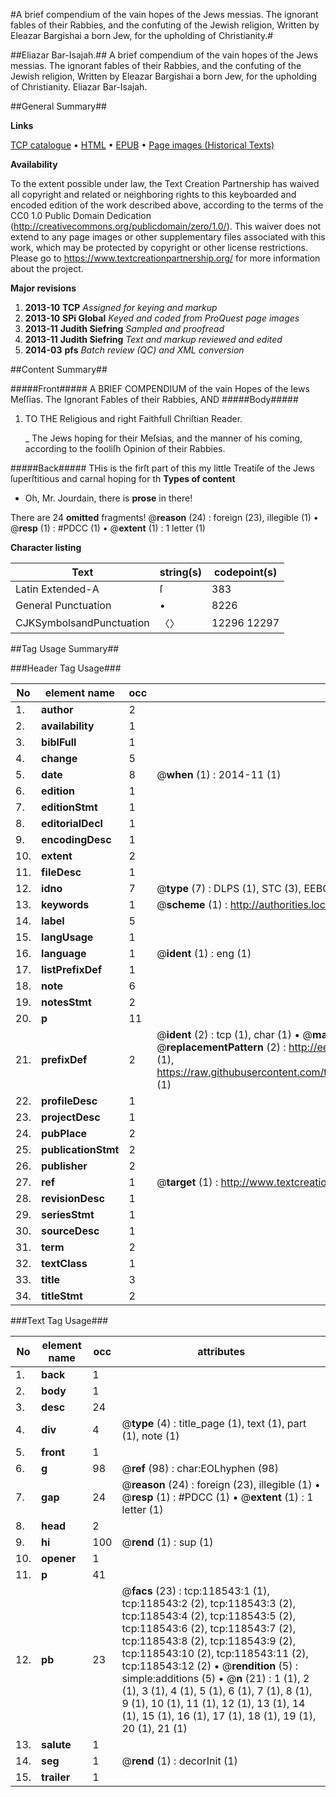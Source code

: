 #A brief compendium of the vain hopes of the Jews messias. The ignorant fables of their Rabbies, and the confuting of the Jewish religion, Written by Eleazar Bargishai a born Jew, for the upholding of Christianity.#

##Eliazar Bar-Isajah.##
A brief compendium of the vain hopes of the Jews messias. The ignorant fables of their Rabbies, and the confuting of the Jewish religion, Written by Eleazar Bargishai a born Jew, for the upholding of Christianity.
Eliazar Bar-Isajah.

##General Summary##

**Links**

[TCP catalogue](http://www.ota.ox.ac.uk/tcp/)  • 
[HTML](http://tei.it.ox.ac.uk/tcp/Texts-HTML/free/A84/A84114.html)  • 
[EPUB](http://tei.it.ox.ac.uk/tcp/Texts-EPUB/free/A84/A84114.epub) • 
[Page images (Historical Texts)](https://historicaltexts.jisc.ac.uk/eebo-99866276e)

**Availability**

To the extent possible under law, the Text Creation Partnership has waived all copyright and related or neighboring rights to this keyboarded and encoded edition of the work described above, according to the terms of the CC0 1.0 Public Domain Dedication (http://creativecommons.org/publicdomain/zero/1.0/). This waiver does not extend to any page images or other supplementary files associated with this work, which may be protected by copyright or other license restrictions. Please go to https://www.textcreationpartnership.org/ for more information about the project.

**Major revisions**

1. __2013-10__ __TCP__ *Assigned for keying and markup*
1. __2013-10__ __SPi Global__ *Keyed and coded from ProQuest page images*
1. __2013-11__ __Judith Siefring__ *Sampled and proofread*
1. __2013-11__ __Judith Siefring__ *Text and markup reviewed and edited*
1. __2014-03__ __pfs__ *Batch review (QC) and XML conversion*

##Content Summary##

#####Front#####
A BRIEF COMPENDIUM of the vain Hopes of the Iews Meſſias. The Ignorant Fables of their Rabbies, AND 
#####Body#####

1. TO THE Religious and right Faithfull Chriſtian Reader.

    _ The Jews hoping for their Meſsias, and the manner of his coming, according to the fooliſh Opinion of their Rabbies.

#####Back#####
THis is the firſt part of this my little Treatiſe of the Jews ſuperſtitious and carnal hoping for th
**Types of content**

  * Oh, Mr. Jourdain, there is **prose** in there!

There are 24 **omitted** fragments! 
 @__reason__ (24) : foreign (23), illegible (1)  •  @__resp__ (1) : #PDCC (1)  •  @__extent__ (1) : 1 letter (1)

**Character listing**


|Text|string(s)|codepoint(s)|
|---|---|---|
|Latin Extended-A|ſ|383|
|General Punctuation|•|8226|
|CJKSymbolsandPunctuation|〈〉|12296 12297|

##Tag Usage Summary##

###Header Tag Usage###

|No|element name|occ|attributes|
|---|---|---|---|
|1.|__author__|2||
|2.|__availability__|1||
|3.|__biblFull__|1||
|4.|__change__|5||
|5.|__date__|8| @__when__ (1) : 2014-11 (1)|
|6.|__edition__|1||
|7.|__editionStmt__|1||
|8.|__editorialDecl__|1||
|9.|__encodingDesc__|1||
|10.|__extent__|2||
|11.|__fileDesc__|1||
|12.|__idno__|7| @__type__ (7) : DLPS (1), STC (3), EEBO-CITATION (1), PROQUEST (1), VID (1)|
|13.|__keywords__|1| @__scheme__ (1) : http://authorities.loc.gov/ (1)|
|14.|__label__|5||
|15.|__langUsage__|1||
|16.|__language__|1| @__ident__ (1) : eng (1)|
|17.|__listPrefixDef__|1||
|18.|__note__|6||
|19.|__notesStmt__|2||
|20.|__p__|11||
|21.|__prefixDef__|2| @__ident__ (2) : tcp (1), char (1)  •  @__matchPattern__ (2) : ([0-9\-]+):([0-9IVX]+) (1), (.+) (1)  •  @__replacementPattern__ (2) : http://eebo.chadwyck.com/downloadtiff?vid=$1&page=$2 (1), https://raw.githubusercontent.com/textcreationpartnership/Texts/master/tcpchars.xml#$1 (1)|
|22.|__profileDesc__|1||
|23.|__projectDesc__|1||
|24.|__pubPlace__|2||
|25.|__publicationStmt__|2||
|26.|__publisher__|2||
|27.|__ref__|1| @__target__ (1) : http://www.textcreationpartnership.org/docs/. (1)|
|28.|__revisionDesc__|1||
|29.|__seriesStmt__|1||
|30.|__sourceDesc__|1||
|31.|__term__|2||
|32.|__textClass__|1||
|33.|__title__|3||
|34.|__titleStmt__|2||


###Text Tag Usage###

|No|element name|occ|attributes|
|---|---|---|---|
|1.|__back__|1||
|2.|__body__|1||
|3.|__desc__|24||
|4.|__div__|4| @__type__ (4) : title_page (1), text (1), part (1), note (1)|
|5.|__front__|1||
|6.|__g__|98| @__ref__ (98) : char:EOLhyphen (98)|
|7.|__gap__|24| @__reason__ (24) : foreign (23), illegible (1)  •  @__resp__ (1) : #PDCC (1)  •  @__extent__ (1) : 1 letter (1)|
|8.|__head__|2||
|9.|__hi__|100| @__rend__ (1) : sup (1)|
|10.|__opener__|1||
|11.|__p__|41||
|12.|__pb__|23| @__facs__ (23) : tcp:118543:1 (1), tcp:118543:2 (2), tcp:118543:3 (2), tcp:118543:4 (2), tcp:118543:5 (2), tcp:118543:6 (2), tcp:118543:7 (2), tcp:118543:8 (2), tcp:118543:9 (2), tcp:118543:10 (2), tcp:118543:11 (2), tcp:118543:12 (2)  •  @__rendition__ (5) : simple:additions (5)  •  @__n__ (21) : 1 (1), 2 (1), 3 (1), 4 (1), 5 (1), 6 (1), 7 (1), 8 (1), 9 (1), 10 (1), 11 (1), 12 (1), 13 (1), 14 (1), 15 (1), 16 (1), 17 (1), 18 (1), 19 (1), 20 (1), 21 (1)|
|13.|__salute__|1||
|14.|__seg__|1| @__rend__ (1) : decorInit (1)|
|15.|__trailer__|1||

